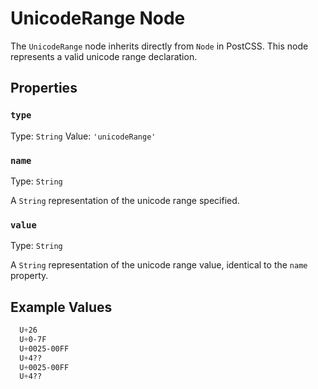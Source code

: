 # UnicodeRange Node

The `UnicodeRange` node inherits directly from `Node` in PostCSS. This node represents a valid unicode range declaration.

## Properties

### `type`

Type: `String`
Value: `'unicodeRange'`

### `name`

Type: `String`<br>

A `String` representation of the unicode range specified.

### `value`

Type: `String`<br>

A `String` representation of the unicode range value, identical to the `name` property.

## Example Values

```css
  U+26
  U+0-7F
  U+0025-00FF
  U+4??
  U+0025-00FF
  U+4??
```
